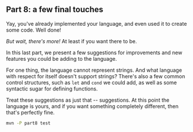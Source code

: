## Part 8: a few final touches

Yay, you've already implemented your language, and even used it to create some code. Well done!

*But wait, there's more!* At least if you want there to be. 

In this last part, we present a few suggestions for improvements and new features you could be adding to the language.

For one thing, the language cannot represent strings. 
And what language with respect for itself doesn't support strings? 
There's also a few common control structures, such as `let` and `cond` we could add, as well as some syntactic sugar for defining functions.

Treat these suggestions as just that -- suggestions. 
At this point the language is yours, and if you want something completely different, then that's perfectly fine.


```bash
mvn -P part8 test
```
